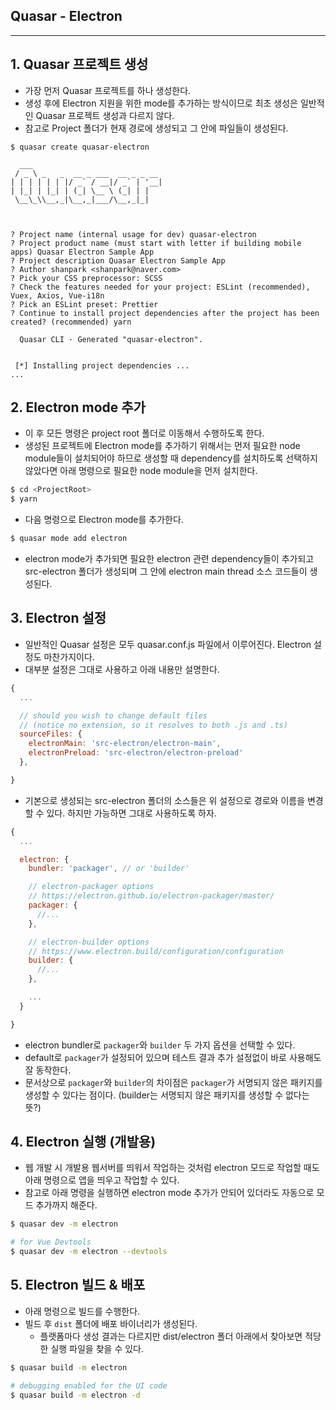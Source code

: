 ## Quasar - Electron

---

## 1. Quasar 프로젝트 생성

- 가장 먼저 Quasar 프로젝트를 하나 생성한다.
- 생성 후에 Electron 지원을 위한 mode를 추가하는 방식이므로 최초 생성은 일반적인 Quasar 프로젝트 생성과 다르지 않다.
- 참고로 Project 폴더가 현재 경로에 생성되고 그 안에 파일들이 생성된다.

```
$ quasar create quasar-electron

  ___
 / _ \ _   _  __ _ ___  __ _ _ __
| | | | | | |/ _` / __|/ _` | '__|
| |_| | |_| | (_| \__ \ (_| | |
 \__\_\\__,_|\__,_|___/\__,_|_|



? Project name (internal usage for dev) quasar-electron
? Project product name (must start with letter if building mobile apps) Quasar Electron Sample App
? Project description Quasar Electron Sample App
? Author shanpark <shanpark@naver.com>
? Pick your CSS preprocessor: SCSS
? Check the features needed for your project: ESLint (recommended), Vuex, Axios, Vue-i18n
? Pick an ESLint preset: Prettier
? Continue to install project dependencies after the project has been created? (recommended) yarn

  Quasar CLI · Generated "quasar-electron".


 [*] Installing project dependencies ...
...
```

## 2. Electron mode 추가

- 이 후 모든 명령은 project root 폴더로 이동해서 수행하도록 한다.
- 생성된 프로젝트에 Electron mode를 추가하기 위해서는 먼저 필요한 node module들이 설치되어야 하므로 생성할 때 dependency를 설치하도록 선택하지 않았다면 아래 명령으로 필요한 node module을 먼저 설치한다.

```bash
$ cd <ProjectRoot>
$ yarn
```

- 다음 명령으로 Electron mode를 추가한다.

```bash
$ quasar mode add electron
```

- electron mode가 추가되면 필요한 electron 관련 dependency들이 추가되고 src-electron 폴더가 생성되며 그 안에 electron main thread 소스 코드들이 생성된다.

## 3. Electron 설정

- 일반적인 Quasar 설정은 모두 quasar.conf.js 파일에서 이루어진다. Electron 설정도 마찬가지이다.
- 대부분 설정은 그대로 사용하고 아래 내용만 설명한다.

```javascript
{
  ...

  // should you wish to change default files
  // (notice no extension, so it resolves to both .js and .ts)
  sourceFiles: {
    electronMain: 'src-electron/electron-main',
    electronPreload: 'src-electron/electron-preload'
  },

}
```

- 기본으로 생성되는 src-electron 폴더의 소스들은 위 설정으로 경로와 이름을 변경할 수 있다. 하지만 가능하면 그대로 사용하도록 하자.

```javascript
{
  ...

  electron: {
    bundler: 'packager', // or 'builder'

    // electron-packager options
    // https://electron.github.io/electron-packager/master/
    packager: {
      //...
    },

    // electron-builder options
    // https://www.electron.build/configuration/configuration
    builder: {
      //...
    },

    ...
  }

}
```

- electron bundler로 `packager`와 `builder` 두 가지 옵션을 선택할 수 있다.
- default로 `packager`가 설정되어 있으며 테스트 결과 추가 설정없이 바로 사용해도 잘 동작한다.
- 문서상으로 `packager`와 `builder`의 차이점은 `packager`가 서명되지 않은 패키지를 생성할 수 있다는 점이다. (builder는 서명되지 않은 패키지를 생성할 수 없다는 뜻?)

## 4. Electron 실행 (개발용)

- 웹 개발 시 개발용 웹서버를 띄워서 작업하는 것처럼 electron 모드로 작업할 때도 아래 명령으로 앱을 띄우고 작업할 수 있다.
- 참고로 아래 명령을 실행하면 electron mode 추가가 안되어 있더라도 자동으로 모드 추가까지 해준다.

```bash
$ quasar dev -m electron

# for Vue Devtools
$ quasar dev -m electron --devtools
```

## 5. Electron 빌드 & 배포

- 아래 명령으로 빌드를 수행한다.
- 빌드 후 `dist` 폴더에 배포 바이너리가 생성된다.
  - 플랫폼마다 생성 결과는 다르지만 dist/electron 폴더 아래에서 찾아보면 적당한 실행 파일을 찾을 수 있다.

```bash
$ quasar build -m electron

# debugging enabled for the UI code
$ quasar build -m electron -d
```
